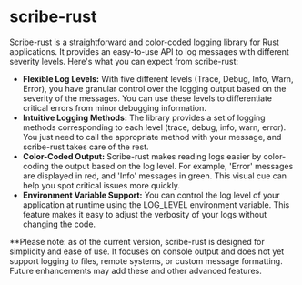 # scribe-rust
Scribe-rust is a straightforward and color-coded logging library for Rust applications. It provides an easy-to-use API to log messages with different severity levels. Here's what you can expect from scribe-rust:

- **Flexible Log Levels:** With five different levels (Trace, Debug, Info, Warn, Error), you have granular control over the logging output based on the severity of the messages. You can use these levels to differentiate critical errors from minor debugging information.
- **Intuitive Logging Methods:** The library provides a set of logging methods corresponding to each level (trace, debug, info, warn, error). You just need to call the appropriate method with your message, and scribe-rust takes care of the rest.
- **Color-Coded Output:** Scribe-rust makes reading logs easier by color-coding the output based on the log level. For example, 'Error' messages are displayed in red, and 'Info' messages in green. This visual cue can help you spot critical issues more quickly.
- **Environment Variable Support:** You can control the log level of your application at runtime using the LOG_LEVEL environment variable. This feature makes it easy to adjust the verbosity of your logs without changing the code.

**Please note: as of the current version, scribe-rust is designed for simplicity and ease of use. It focuses on console output and does not yet support logging to files, remote systems, or custom message formatting. Future enhancements may add these and other advanced features.
